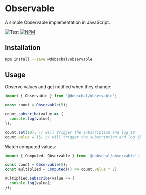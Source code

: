 # Observable

A simple Observable implementation in JavaScript.

![Test](https://github.com/dobschal/observable/actions/workflows/test.yml/badge.svg)
[![NPM](https://img.shields.io/npm/v/@dobschal/observable)](https://www.npmjs.com/package/@dobschal/observable)

## Installation

```bash
npm install --save @dobschal/observable
```

## Usage

Observe values and get notified when they change:
```javascript
import { Observable } from '@dobschal/observable';

const count = Observable(5);

count.subscribe(value => {
  console.log(value);
});

count.set(10); // will trigger the subscription and log 10
count.value = 15; // will trigger the subscription and log 15
```

Watch computed values:
```javascript
import { Computed, Observable } from '@dobschal/observable';

const count = Observable(5);
const multiplied = Computed(() => count.value * 2);

multiplied.subscribe(value => {
  console.log(value);
});
```
